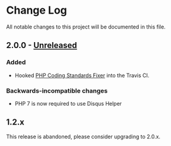 # Change Log
All notable changes to this project will be documented in this file.

## 2.0.0 - [Unreleased]
### Added
- Hooked [PHP Coding Standards Fixer](http://cs.sensiolabs.org/) into the Travis CI.

### Backwards-incompatible changes
- PHP 7 is now required to use Disqus Helper

## 1.2.x
This release is abandoned, please consider upgrading to 2.0.x.

[Unreleased]: https://github.com/nikolaposa/version/compare/2.0.0...HEAD